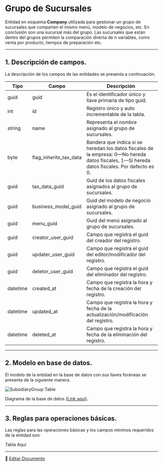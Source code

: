 # Grupo de Sucursales

Entidad en esquema **Company** utilizada para gestionar un grupo de sucursales que comparten el mismo menú, modelo de negocios, etc. En conclusión son una sucursal más del grupo. Las sucursales que están dentro del grupos permiten la comparación directa de n variables, como venta por producto, tiempos de preparación etc.

---

## 1.   Descripción de campos.

La descripción de los campos de las entidades se presenta a continuación.

| Tipo | Campo | Descripción |
|-|-|-|
| guid | guid | Es el identificador único y llave primaria de tipo guid. |
| int | id | Registro único y auto incrementable de la tabla. |
| string | name | Representa el nombre asignado al grupo de sucursales. |
| byte | flag_inherits_tax_data | Bandera que indica si se heredan los datos fiscales de la empresa: 0—No hereda datos fiscales, 1—Sí hereda datos fiscales. Por defecto es 0. |
| guid | tax_data_guid | Guid de los datos fiscales asignados al grupo de sucursales. |
| guid | business_model_guid | Guid del modelo de negocio asignado al grupo de sucursales. |
| guid | menu_guid | Guid del menú asignado al grupo de sucursales. |
| guid | creator_user_guid | Campo que registra el guid del creador del registro. |
| guid | updater_user_guid | Campo que registra el guid del editor/modificador del registro. |
| guid | deletor_user_guid | Campo que registra el guid del eliminador del registro. |
| datetime | created_at | Campo que registra la hora y fecha de la creación del registro. |
| datetime | updated_at | Campo que registra la hora y fecha de la actualización/modificación del registro. |
| datetime | deleted_at | Campo que registra la hora y fecha de la eliminación del registro. |

--- 

## 2.  Modelo en base de datos.

El modelo de la entidad en la base de datos con sus llaves foráneas se presenta de la siguiente manera.

![SubsidiaryGroup Table](/images/ComSubsidiaryGroupTable.png)

Diagrama de la base de datos [(Link aquí)](https://app.diagrams.net/#G12bfdBfGq1QhoH-HbKd0D5KDiGZxJKMYT).

---

## 3.  Reglas para operaciones básicas.

Las reglas para las operaciones básicas y los campos mínimos requeridos de la entidad son:

Tabla Aquí

---

📝 [Editar Documento](https://github.com/4uRest/documentation)